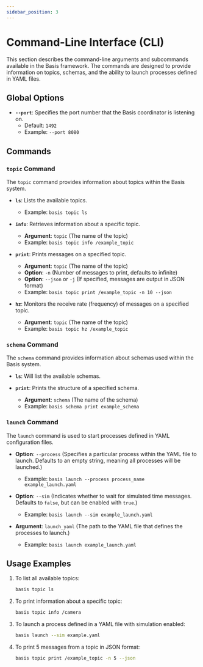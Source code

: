 ```yaml
---
sidebar_position: 3
---
```


# Command-Line Interface (CLI)

This section describes the command-line arguments and subcommands available in the Basis framework. The commands are designed to provide information on topics, schemas, and the ability to launch processes defined in YAML files.

## Global Options

- **`--port`**: Specifies the port number that the Basis coordinator is listening on.
  - Default: `1492`
  - Example: `--port 8080`

## Commands

### `topic` Command

The `topic` command provides information about topics within the Basis system.

- **`ls`**: Lists the available topics.
  - Example: `basis topic ls`
  
- **`info`**: Retrieves information about a specific topic.
  - **Argument**: `topic` (The name of the topic)
  - Example: `basis topic info /example_topic`

- **`print`**: Prints messages on a specified topic.
  - **Argument**: `topic` (The name of the topic)
  - **Option**: `-n` (Number of messages to print, defaults to infinite)
  - **Option**: `--json` or `-j` (If specified, messages are output in JSON format)
  - Example: `basis topic print /example_topic -n 10 --json`

- **`hz`**: Monitors the receive rate (frequency) of messages on a specified topic.
  - **Argument**: `topic` (The name of the topic)
  - Example: `basis topic hz /example_topic`

### `schema` Command

The `schema` command provides information about schemas used within the Basis system.

- **`ls`**: Will list the available schemas.
  
- **`print`**: Prints the structure of a specified schema.
  - **Argument**: `schema` (The name of the schema)
  - Example: `basis schema print example_schema`

### `launch` Command

The `launch` command is used to start processes defined in YAML configuration files.

- **Option**: `--process` (Specifies a particular process within the YAML file to launch. Defaults to an empty string, meaning all processes will be launched.)
  - Example: `basis launch --process process_name example_launch.yaml`

- **Option**: `--sim` (Indicates whether to wait for simulated time messages. Defaults to `false`, but can be enabled with `true`.)
  - Example: `basis launch --sim example_launch.yaml`

- **Argument**: `launch_yaml` (The path to the YAML file that defines the processes to launch.)
  - Example: `basis launch example_launch.yaml`

## Usage Examples

1. To list all available topics:
   ```bash
   basis topic ls
   ```

2. To print information about a specific topic:
   ```bash
   basis topic info /camera
   ```

3. To launch a process defined in a YAML file with simulation enabled:
   ```bash
   basis launch --sim example.yaml
   ```

4. To print 5 messages from a topic in JSON format:
   ```bash
   basis topic print /example_topic -n 5 --json
   ``` 

